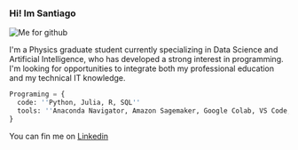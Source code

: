### Hi! Im Santiago

![Me for github](https://user-images.githubusercontent.com/117554261/272688290-b7b2a65d-4dbe-46df-bae4-845c26b6fd2c.png)

I'm a Physics graduate student currently specializing in Data Science and Artificial Intelligence, who has developed a strong interest in programming. I'm looking for opportunities to integrate both my professional education and my technical IT knowledge.

``` py
Programing = {
  code: ''Python, Julia, R, SQL''
  tools: ''Anaconda Navigator, Amazon Sagemaker, Google Colab, VS Code, Jupyter Notebook, R Studio''
}
```
You can fin me on [Linkedin](https://www.linkedin.com/in/santiago-escamilla-del-angel-93395627b/)
